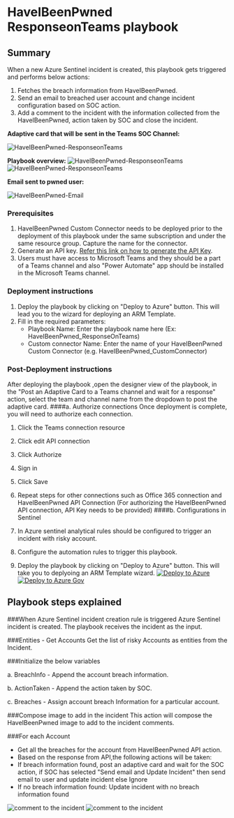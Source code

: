 # HaveIBeenPwned ResponseonTeams playbook
 ## Summary
 When a new Azure Sentinel incident is created, this playbook gets triggered and performs below actions:
 1. Fetches the breach information from HaveIBeenPwned.
 1. Send an email to breached user account and change incident configuration based on SOC action.
 1. Add a comment to the incident with the information collected from the HaveIBeenPwned, action taken by SOC and close the incident.

**Adaptive card that will be sent in the Teams SOC Channel:**

![HaveIBeenPwned-ResponseonTeams](./Images/Adaptivecard.png)

**Playbook overview:**
![HaveIBeenPwned-ResponseonTeams](./Images/PlaybookdesignerLight.png)<br>
![HaveIBeenPwned-ResponseonTeams](./Images/PlaybookdesignerDark.png)<br>

**Email sent to pwned user:**

![HaveIBeenPwned-Email](./Images/Email.png)
### Prerequisites 

1. HaveIBeenPwned Custom Connector needs to be deployed prior to the deployment of this playbook under the same subscription and under the same resource group. Capture the name for the connector.
2. Generate an API key. [Refer this link on how to generate the API Key](https://haveibeenpwned.com/API/Key).
3. Users must have access to Microsoft Teams and they should be a part of a Teams channel and also "Power Automate" app should be installed in the Microsoft Teams channel.

### Deployment instructions 
1. Deploy the playbook by clicking on "Deploy to Azure" button. This will lead you to the wizard for deploying an ARM Template.
2. Fill in the required parameters:
    * Playbook Name: Enter the playbook name here (Ex: HaveIBeenPwned_ResponseOnTeams)
    * Custom connector Name: Enter the name of your HaveIBeenPwned Custom Connector (e.g. HaveIBeenPwned_CustomConnector)
    
### Post-Deployment instructions 
After deploying the playbook ,open the designer view of the playbook, in the "Post an Adaptive Card to a Teams channel and wait for a response" action, select the team and channel name from the dropdown to post the adaptive card.
####a. Authorize connections
Once deployment is complete, you will need to authorize each connection.
1.	Click the Teams connection  resource
2.	Click edit API connection
3.	Click Authorize
4.	Sign in
5.	Click Save
6.	Repeat steps for other connections such as Office 365 connection and HaveIBeenPwned API Connection (For authorizing the HaveIBeenPwned API connection, API Key needs to be provided)
####b. Configurations in Sentinel
1. In Azure sentinel analytical rules should be configured to trigger an incident with risky account.
2. Configure the automation rules to trigger this playbook.

1. Deploy the playbook by clicking on "Deploy to Azure" button. This will take you to deplyoing an ARM Template wizard.
[![Deploy to Azure](https://aka.ms/deploytoazurebutton)](https://portal.azure.com/#create/Microsoft.Template/uri/https%3A%2F%2Fraw.githubusercontent.com%2FAzure%2FAzure-Sentinel%2Fmaster%2FPlaybooks%2FHaveIBeenPwned%2FPlaybooks%2FHaveIBeenPwned_ResponseOnTeams%2Fazuredeploy.json)
[![Deploy to Azure Gov](https://aka.ms/deploytoazuregovbutton)](https://portal.azure.us/#create/Microsoft.Template/uri/https%3A%2F%2Fraw.githubusercontent.com%2FAzure%2FAzure-Sentinel%2Fmaster%2FPlaybooks%2FHaveIBeenPwned%2FPlaybooks%2FHaveIBeenPwned_ResponseOnTeams%2Fazuredeploy.json)


## Playbook steps explained

###When Azure Sentinel incident creation rule is triggered
Azure Sentinel incident is created. The playbook receives the incident as the input.

###Entities - Get Accounts
Get the list of risky Accounts as entities from the Incident.

###Initialize the below variables

  a. BreachInfo - Append the account breach information.

  b. ActionTaken - Append the action taken by SOC.

  c. Breaches - Assign account breach Information for a particular account.

 ###Compose image to add in the incident
This action will compose the HaveIBeenPwned image to add to the incident comments.

###For each Account
* Get all the breaches for the account from HaveIBeenPwned API action.
* Based on the response from API,the following actions will be taken:
 * If breach information found, post an adaptive card and wait for the SOC action, if SOC has selected "Send email and Update Incident" then send email to user and update incident else Ignore
 * If no breach information found: Update incident with no breach information found

![comment to the incident](./Images/IncidentcommentLight.PNG)
![comment to the incident](./Images/IncidentcommentDark.PNG)